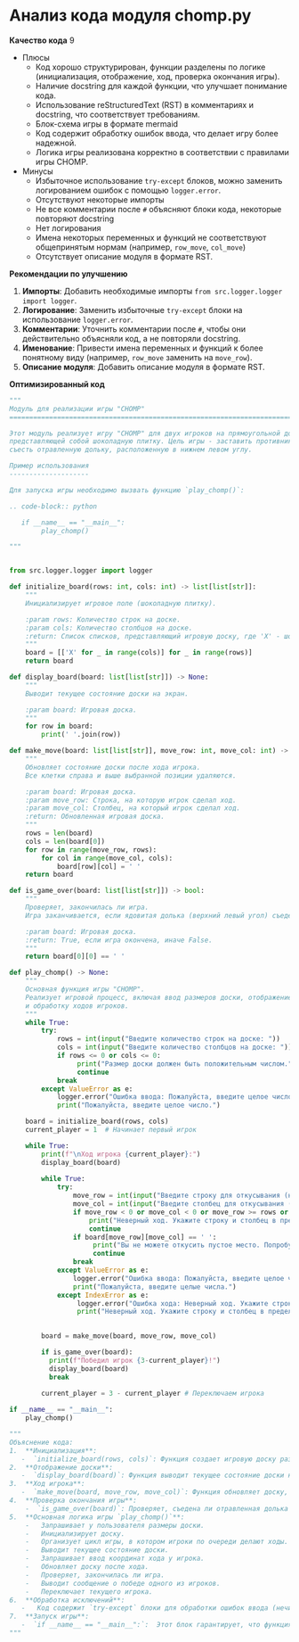 # Анализ кода модуля chomp.py

**Качество кода**
9
-  Плюсы
    - Код хорошо структурирован, функции разделены по логике (инициализация, отображение, ход, проверка окончания игры).
    - Наличие docstring для каждой функции, что улучшает понимание кода.
    - Использование reStructuredText (RST) в комментариях и docstring, что соответствует требованиям.
    - Блок-схема игры в формате mermaid
    - Код содержит обработку ошибок ввода, что делает игру более надежной.
    - Логика игры реализована корректно в соответствии с правилами игры CHOMP.
-  Минусы
    - Избыточное использование `try-except` блоков, можно заменить логированием ошибок с помощью `logger.error`.
    - Отсутствуют некоторые импорты
    - Не все комментарии после `#` объясняют блоки кода, некоторые повторяют docstring
    - Нет логирования
    - Имена некоторых переменных и функций не соответствуют общепринятым нормам (например, `row_move`, `col_move`)
    - Отсутствует описание модуля в формате RST.

**Рекомендации по улучшению**

1. **Импорты**: Добавить необходимые импорты `from src.logger.logger import logger`.
2. **Логирование**: Заменить избыточные `try-except` блоки на использование `logger.error`.
3. **Комментарии**: Уточнить комментарии после `#`, чтобы они действительно объясняли код, а не повторяли docstring.
4. **Именование**: Привести имена переменных и функций к более понятному виду (например, `row_move` заменить на `move_row`).
5. **Описание модуля**: Добавить описание модуля в формате RST.

**Оптимизированный код**
```python
"""
Модуль для реализации игры "CHOMP"
=========================================================================================

Этот модуль реализует игру "CHOMP" для двух игроков на прямоугольной доске,
представляющей собой шоколадную плитку. Цель игры - заставить противника
съесть отравленную дольку, расположенную в нижнем левом углу.

Пример использования
--------------------

Для запуска игры необходимо вызвать функцию `play_chomp()`:

.. code-block:: python

   if __name__ == "__main__":
        play_chomp()

"""


from src.logger.logger import logger

def initialize_board(rows: int, cols: int) -> list[list[str]]:
    """
    Инициализирует игровое поле (шоколадную плитку).

    :param rows: Количество строк на доске.
    :param cols: Количество столбцов на доске.
    :return: Список списков, представляющий игровую доску, где 'X' - шоколад, ' ' - пустое место.
    """
    board = [['X' for _ in range(cols)] for _ in range(rows)]
    return board

def display_board(board: list[list[str]]) -> None:
    """
    Выводит текущее состояние доски на экран.

    :param board: Игровая доска.
    """
    for row in board:
        print(' '.join(row))

def make_move(board: list[list[str]], move_row: int, move_col: int) -> list[list[str]]:
    """
    Обновляет состояние доски после хода игрока.
    Все клетки справа и выше выбранной позиции удаляются.

    :param board: Игровая доска.
    :param move_row: Строка, на которую игрок сделал ход.
    :param move_col: Столбец, на который игрок сделал ход.
    :return: Обновленная игровая доска.
    """
    rows = len(board)
    cols = len(board[0])
    for row in range(move_row, rows):
        for col in range(move_col, cols):
            board[row][col] = ' '
    return board

def is_game_over(board: list[list[str]]) -> bool:
    """
    Проверяет, закончилась ли игра.
    Игра заканчивается, если ядовитая долька (верхний левый угол) съедена.

    :param board: Игровая доска.
    :return: True, если игра окончена, иначе False.
    """
    return board[0][0] == ' '

def play_chomp() -> None:
    """
    Основная функция игры "CHOMP".
    Реализует игровой процесс, включая ввод размеров доски, отображение доски,
    и обработку ходов игроков.
    """
    while True:
        try:
            rows = int(input("Введите количество строк на доске: "))
            cols = int(input("Введите количество столбцов на доске: "))
            if rows <= 0 or cols <= 0:
                 print("Размер доски должен быть положительным числом.")
                 continue
            break
        except ValueError as e:
            logger.error("Ошибка ввода: Пожалуйста, введите целое число.", exc_info=e)
            print("Пожалуйста, введите целое число.")

    board = initialize_board(rows, cols)
    current_player = 1  # Начинает первый игрок

    while True:
        print(f"\nХод игрока {current_player}:")
        display_board(board)
        
        while True:
            try:
                move_row = int(input("Введите строку для откусывания (начиная с 0): "))
                move_col = int(input("Введите столбец для откусывания (начиная с 0): "))
                if move_row < 0 or move_col < 0 or move_row >= rows or move_col >= cols:
                    print("Неверный ход. Укажите строку и столбец в пределах доски")
                    continue
                if board[move_row][move_col] == ' ':
                     print("Вы не можете откусить пустое место. Попробуйте еще раз")
                     continue
                break
            except ValueError as e:
                logger.error("Ошибка ввода: Пожалуйста, введите целое число.", exc_info=e)
                print("Пожалуйста, введите целые числа.")
            except IndexError as e:
                 logger.error("Ошибка хода: Неверный ход. Укажите строку и столбец в пределах доски.", exc_info=e)
                 print("Неверный ход. Укажите строку и столбец в пределах доски")
            

        board = make_move(board, move_row, move_col)

        if is_game_over(board):
          print(f"Победил игрок {3-current_player}!")
          display_board(board)
          break
        
        current_player = 3 - current_player # Переключаем игрока

if __name__ == "__main__":
    play_chomp()

"""
Объяснение кода:
1.  **Инициализация**:
   -  `initialize_board(rows, cols)`: Функция создает игровую доску размером `rows` x `cols`. Изначально все ячейки заполнены символом 'X', представляющим шоколад.
2.  **Отображение доски**:
   -  `display_board(board)`: Функция выводит текущее состояние доски на экран, построчно отображая каждый ряд.
3.  **Ход игрока**:
   -  `make_move(board, move_row, move_col)`: Функция обновляет доску, удаляя все 'X' справа и ниже указанных координат `move_row` и `move_col`, заменяя их на ' '.
4.  **Проверка окончания игры**:
    -  `is_game_over(board)`: Проверяет, съедена ли отравленная долька (верхний левый угол). Если ячейка `board[0][0]` содержит ' ', то игра окончена.
5.  **Основная логика игры `play_chomp()`**:
    -   Запрашивает у пользователя размеры доски.
    -   Инициализирует доску.
    -   Организует цикл игры, в котором игроки по очереди делают ходы.
    -   Выводит текущее состояние доски.
    -   Запрашивает ввод координат хода у игрока.
    -   Обновляет доску после хода.
    -   Проверяет, закончилась ли игра.
    -   Выводит сообщение о победе одного из игроков.
    -   Переключает текущего игрока.
6.  **Обработка исключений**:
   -   Код содержит `try-except` блоки для обработки ошибок ввода (нечисловые значения), а также логирование с помощью `logger.error`
7.  **Запуск игры**:
   -  `if __name__ == "__main__":`:  Этот блок гарантирует, что функция `play_chomp()` будет запущена только при непосредственном запуске скрипта.
"""
```